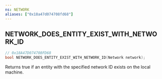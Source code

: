 ```yaml
---
ns: NETWORK
aliases: ["0x18a47d074708fd68"]
---
```

## NETWORK_DOES_ENTITY_EXIST_WITH_NETWORK_ID

```c
// 0x18A47D074708FD68
bool NETWORK_DOES_ENTITY_EXIST_WITH_NETWORK_ID(Network network);
```

Returns true if an entity with the specified network ID exists on the local machine.

